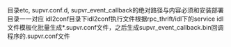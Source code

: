 目录etc, supvr.conf.d, supvr_event_callback的绝对路径与内容必须和安装部署目录一一对应
idl2conf目录下idl2conf执行文件根据rpc_thrift/idl下的service idl文件模板化批量生成*.supvr.conf文件，之后生成supvr_event_callback.bin回调程序的.supvr.conf文件


